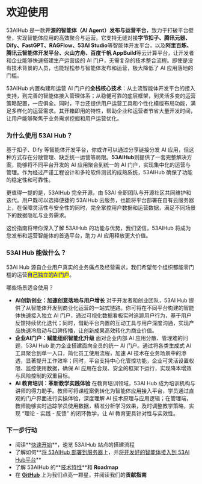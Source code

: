 # 欢迎使用

53AIHub 是一款**开源的智能体（AI Agent）发布与运营平台**，致力于打破平台壁垒，实现智能体应用的高效聚合与运营。它支持无缝对接**字节扣子、腾讯元器、Dify、FastGPT、RAGFlow、53AI Studio**等智能体开发平台，以及**阿里百炼、腾讯云智能体开发平台、火山方舟、百度千帆 AppBuild**等云计算平台，让开发者和企业能够快速搭建生产运营级的 AI 门户，无需复杂的技术整合流程。即使是没有技术背景的人员，也能轻松参与智能体发布和运营，极大降低了 AI 应用落地的门槛。

53AIHub 内置构建和运营 AI 门户的**全栈核心技术**：从主流智能体开发平台的接入支持，到完善的智能体接入管理体系；从稳健可靠的底层框架，到灵活多变的运营策略配置，一应俱全。同时，平台还提供用户运营工具和个性化模版布局功能，满足多样化的运营需求。其开箱即用的特性，帮助企业和运营者节省大量开发时间，让用户能够聚焦于业务需求挖掘和用户运营优化。

### 为什么使用 53AI Hub？

基于扣子、Dify 等智能体开发平台，你或许可以通过分享链接分发 AI 应用，但这种方式存在分散管理、缺乏统一运营等局限。**53AIHub**则提供了一套完整解决方案，能够将不同平台开发的 AI 应用聚合到统一的 AI 门户，实现集中化的运营与管理。作为经过严谨工程设计和多轮软件测试的成熟系统，53AIHub 确保了功能的稳定性和可靠性。

更值得一提的是，53AIHub 完全开源，由 53AI 全职团队与开源社区共同维护和迭代。用户既可以选择便捷的 53AIHub 云服务，也能将平台部署在自有云服务器上，在保障灵活性与安全性的同时，完全掌控用户数据和运营数据，满足不同场景下的数据隐私与业务需求。

这份指南将带你深入了解 53AIHub 的功能与优势，我们坚信，53AIHub 将成为您发布和运营智能体的首选平台，助力 AI 应用释放更大价值。

### 53AI Hub 能做什么？

53AI Hub 源自企业用户真实的业务痛点及经营需求，我们希望每个组织都能零门槛的运营<mark style="color:blue;">自己独立的AI门户</mark>。

哪些场景适合使用？

* **AI创新创业：加速创意落地与用户增长**
  对于开发者和创业团队，53AI Hub 提供了从智能体开发到商业化运营的一站式链路。你可将在不同平台构建的智能体快速接入独立 AI 门户，通过可视化数据看板实时追踪用户行为，基于用户反馈持续优化迭代；同时，借助平台内置的互动工具与用户深度沟通，实现产品快速冷启动与口碑传播，让创新成果高效转化为商业价值。
* **企业AI门户：赋能组织智能化升级**
  面对企业内部 AI 应用分散、管理难的问题，53AI Hub 助力企业搭建面向全员的统一 AI 门户。通过将各类生成式 AI 工具聚合到单一入口，简化员工使用流程，加速 AI 技术在业务场景中的渗透，显著提升工作效率；同时，平台支持中心化管控功能，企业可灵活设置权限、监控使用数据，确保 AI 应用在合规、安全的框架下运行，实现降本增效与风险控制的双重目标。
* **AI 教育培训：革新教学实践体验**
  在教育培训领域，53AI Hub 成为培训机构与讲师的得力助手。教师可将课程案例转化为智能体应用接入平台，学员通过直观的门户界面进行实操体验，深度理解 AI 技术原理与应用逻辑；在管理端，教师能够实时追踪学员使用数据，精准分析学习效果，及时调整教学策略，实现 “理论 - 实践 - 反馈” 的闭环教学，让 AI 教育更具针对性与实效性。

### 下一步行动

* 阅读\*\*[快速开始](guides/application-orchestrate/creating-an-application.md)\*\*，速览 53AIHub 站点的搭建流程
* 了解如何*\*[将 53AIHub 部署到服务器](getting-started/install-self-hosted/)上，并[将开发好的智能体接入到 53AI Hub平台](guides/model-configuration/)\*\*
* 了解 53AIHub 的\*\*[技术特性](getting-started/readme/features-and-specifications.md)\*\*和 **Roadmap**
* 在 **[GitHub](https://github.com/53ai/53aihub)** 上为我们点亮一颗星，并阅读我们的**贡献指南**
